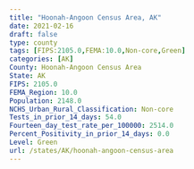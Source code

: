 ```yaml
---
title: "Hoonah-Angoon Census Area, AK"
date: 2021-02-16
draft: false
type: county
tags: [FIPS:2105.0,FEMA:10.0,Non-core,Green]
categories: [AK]
County: Hoonah-Angoon Census Area
State: AK
FIPS: 2105.0
FEMA_Region: 10.0
Population: 2148.0
NCHS_Urban_Rural_Classification: Non-core
Tests_in_prior_14_days: 54.0
Fourteen_day_test_rate_per_100000: 2514.0
Percent_Positivity_in_prior_14_days: 0.0
Level: Green
url: /states/AK/hoonah-angoon-census-area
---
```



